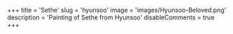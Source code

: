 +++
title = 'Sethe'
slug = 'hyunsoo'
image = 'images/Hyunsoo-Beloved.png'
description = 'Painting of Sethe from Hyunsoo'
disableComments = true
+++
